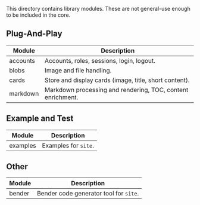 This directory contains library modules. These are not general-use enough
to be included in the core.

## Plug-And-Play

| Module | Description |
| --- | --- |
| accounts | Accounts, roles, sessions, login, logout. |
| blobs | Image and file handling. |
| cards | Store and display cards (image, title, short content). |
| markdown | Markdown processing and rendering, TOC, content enrichment. |

## Example and Test

| Module | Description |
| --- | --- |
| examples | Examples for `site`. |

## Other

| Module | Description |
| --- | --- |
| bender | Bender code generator tool for `site`. |
